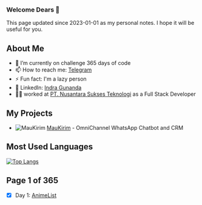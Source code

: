 ### Welcome Dears 👋

This page updated since 2023-01-01 as my personal notes. I hope it will be useful for you.

## About Me

- 🌱 I’m currently on challenge 365 days of code
- 📫 How to reach me: [Telegram](https://t.me/igun997)
- ⚡ Fun fact: I'm a lazy person
- 📝 LinkedIn: [Indra Gunanda](https://www.linkedin.com/in/indra.gunanda/)
- 🧑‍💼 worked at [PT. Nusantara Sukses Teknologi](https://www.nusatek.id/) as a Full Stack Developer

## My Projects

- ![MauKirim](https://www.maukirim.com/wp-content/uploads/2022/11/cropped-Lapisan-2favicon-32x32.jpg) [MauKirim](https://maukirim.com/) - OmniChannel WhatsApp Chatbot and CRM


## Most Used Languages

[![Top Langs](https://github-readme-stats.vercel.app/api/top-langs/?username=igun997&layout=compact)](https://github.com/anuraghazra/github-readme-stats)


## Page 1 of 365
- [x] Day 1: [AnimeList](https://github.com/igun997/anime-list)

